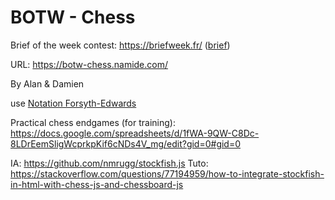 # BOTW - Chess

Brief of the week contest: https://briefweek.fr/ ([brief](./doc/brief.pdf))

URL: https://botw-chess.namide.com/

By Alan & Damien

use [Notation Forsyth-Edwards](https://fr.wikipedia.org/wiki/Notation_Forsyth-Edwards)

Practical chess endgames (for training): https://docs.google.com/spreadsheets/d/1fWA-9QW-C8Dc-8LDrEemSligWcprkpKif6cNDs4V_mg/edit?gid=0#gid=0

IA: https://github.com/nmrugg/stockfish.js
Tuto: https://stackoverflow.com/questions/77194959/how-to-integrate-stockfish-in-html-with-chess-js-and-chessboard-js
